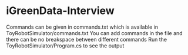 # iGreenData-Interview
Commands can be given in commands.txt which is available in ToyRobotSimulator/commands.txt
You can add commands in the file and there can be no breakspace between different commands
Run the ToyRobotSimulator/Program.cs to see the output
